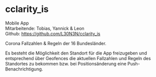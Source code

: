 # cclarity_is
Mobile App <br>
Mitarbeitende: Tobias, Yannick & Leon <br>
Github: https://github.com/L30N3N/cclarity_is

Corona Fallzahlen & Regeln der 16 Bundesländer.

Es besteht die Möglichkeit den Standort für die App freizugeben und entsprechend über Geofences die aktuellen Fallzahlen und Regeln des Standortes zu bekommen bzw. bei Positionsänderung eine Push-Benachrichtigung.
